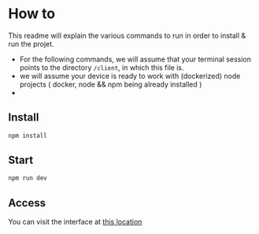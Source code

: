 # How to

This readme will explain the various commands to run in order to install & run the projet.
- For the following commands, we will assume that your terminal session points to the directory `/client`, in which this file is.
- we will assume your device is ready to work with (dockerized) node projects ( docker, node && npm being already installed )
- 
## Install

```bash
npm install
```
## Start 

```bash
npm run dev
```

## Access

You can visit the interface at [this location](http://localhost:3000)